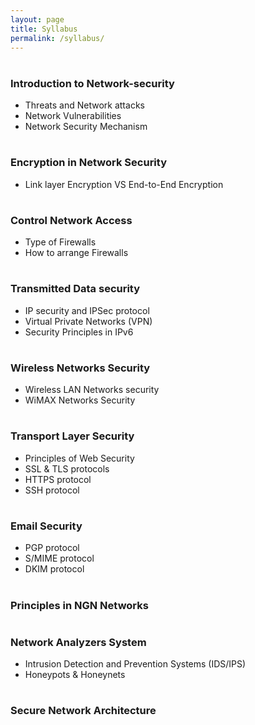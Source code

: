 ```yaml
---
layout: page
title: Syllabus
permalink: /syllabus/
---
```

# <h3><bold>Introduction to Network-security</bold></h3>
<ul>
  <li>Threats and Network attacks</li>
  <li>Network Vulnerabilities</li>
  <li>Network Security Mechanism</li>
</ul>

# <h3><bold>Encryption in Network Security</bold></h3>
<ul>
  <li>Link layer Encryption VS End-to-End Encryption</li>
</ul>

# <h3><bold>Control Network Access</bold></h3>
<ul>
  <li>Type of Firewalls</li>
  <li>How to arrange Firewalls</li>
</ul>

# <h3><bold>Transmitted Data security</bold></h3>
<ul>
  <li>IP security and IPSec protocol</li>
  <li>Virtual Private Networks (VPN)</li>
  <li>Security Principles in IPv6</li>
</ul>

# <h3><bold>Wireless Networks Security</bold></h3>
<ul>
  <li>Wireless LAN Networks security</li>
  <li>WiMAX Networks Security</li>
</ul>

# <h3><bold>Transport Layer Security</bold></h3>
<ul>
  <li>Principles of Web Security</li>
  <li>SSL & TLS protocols</li>
  <li>HTTPS protocol</li>
  <li>SSH protocol</li>
</ul>

# <h3><bold>Email Security</bold></h3>
<ul>
  <li>PGP protocol</li>
  <li>S/MIME protocol</li>
  <li>DKIM protocol</li>
</ul>

# <h3><bold>Principles in NGN Networks</bold></h3>

# <h3><bold>Network Analyzers System</bold></h3>
<ul>
  <li>Intrusion Detection and Prevention Systems (IDS/IPS)</li>
  <li>Honeypots & Honeynets</li>
</ul>

# <h3><bold>Secure Network Architecture</bold></h3>
